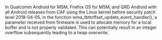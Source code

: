 In Qualcomm Android for MSM, Firefox OS for MSM, and QRD Android with all Android releases from CAF using the Linux kernel before security patch level 2018-04-05, in the function wma_tbttoffset_update_event_handler(), a parameter received from firmware is used to allocate memory for a local buffer and is not properly validated. This can potentially result in an integer overflow subsequently leading to a heap overwrite.